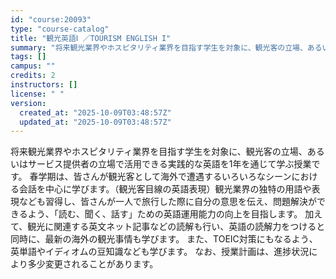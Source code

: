 ```yaml
---
id: "course:20093"
type: "course-catalog"
title: "観光英語Ⅰ ／TOURISM ENGLISH I"
summary: "将来観光業界やホスピタリティ業界を目指す学生を対象に、観光客の立場、あるいはサービス提供者の立場で活用できる実践的な英語を1年を通じて学ぶ授業です。 春学期は、皆さんが観光客として海外で遭遇するいろいろなシーンにおける会話を中心に学びます。…"
tags: []
campus: ""
credits: 2
instructors: []
license: " "
version:
  created_at: "2025-10-09T03:48:57Z"
  updated_at: "2025-10-09T03:48:57Z"
---
```


将来観光業界やホスピタリティ業界を目指す学生を対象に、観光客の立場、あるいはサービス提供者の立場で活用できる実践的な英語を1年を通じて学ぶ授業です。 春学期は、皆さんが観光客として海外で遭遇するいろいろなシーンにおける会話を中心に学びます。（観光客目線の英語表現）観光業界の独特の用語や表現なども習得し、皆さんが一人で旅行した際に自分の意思を伝え、問題解決ができるよう、「読む、聞く、話す」ための英語運用能力の向上を目指します。 加えて、観光に関連する英文ネット記事などの読解も行い、英語の読解力をつけると同時に、最新の海外の観光事情も学びます。 また、TOEIC対策にもなるよう、英単語やイディオムの豆知識なども学びます。 なお、授業計画は、進捗状況により多少変更されることがあります。
